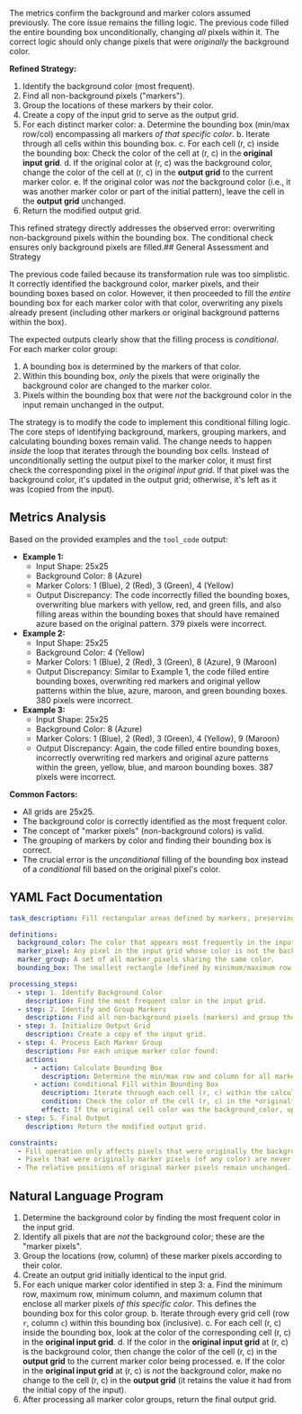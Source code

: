 The metrics confirm the background and marker colors assumed previously. The core issue remains the filling logic. The previous code filled the entire bounding box unconditionally, changing *all* pixels within it. The correct logic should only change pixels that were *originally* the background color.

**Refined Strategy:**

1.  Identify the background color (most frequent).
2.  Find all non-background pixels ("markers").
3.  Group the locations of these markers by their color.
4.  Create a copy of the input grid to serve as the output grid.
5.  For each distinct marker color:
    a.  Determine the bounding box (min/max row/col) encompassing all markers *of that specific color*.
    b.  Iterate through all cells within this bounding box.
    c.  For each cell (r, c) inside the bounding box: Check the color of the cell at (r, c) in the **original input grid**.
    d.  If the original color at (r, c) was the background color, change the color of the cell at (r, c) in the **output grid** to the current marker color.
    e.  If the original color was *not* the background color (i.e., it was another marker color or part of the initial pattern), leave the cell in the **output grid** unchanged.
6.  Return the modified output grid.

This refined strategy directly addresses the observed error: overwriting non-background pixels within the bounding box. The conditional check ensures only background pixels are filled.## General Assessment and Strategy

The previous code failed because its transformation rule was too simplistic. It correctly identified the background color, marker pixels, and their bounding boxes based on color. However, it then proceeded to fill the *entire* bounding box for each marker color with that color, overwriting any pixels already present (including other markers or original background patterns within the box).

The expected outputs clearly show that the filling process is *conditional*. For each marker color group:
1.  A bounding box is determined by the markers of that color.
2.  Within this bounding box, *only* the pixels that were originally the background color are changed to the marker color.
3.  Pixels within the bounding box that were *not* the background color in the input remain unchanged in the output.

The strategy is to modify the code to implement this conditional filling logic. The core steps of identifying background, markers, grouping markers, and calculating bounding boxes remain valid. The change needs to happen *inside* the loop that iterates through the bounding box cells. Instead of unconditionally setting the output pixel to the marker color, it must first check the corresponding pixel in the *original input grid*. If that pixel was the background color, it's updated in the output grid; otherwise, it's left as it was (copied from the input).

## Metrics Analysis

Based on the provided examples and the `tool_code` output:

*   **Example 1:**
    *   Input Shape: 25x25
    *   Background Color: 8 (Azure)
    *   Marker Colors: 1 (Blue), 2 (Red), 3 (Green), 4 (Yellow)
    *   Output Discrepancy: The code incorrectly filled the bounding boxes, overwriting blue markers with yellow, red, and green fills, and also filling areas within the bounding boxes that should have remained azure based on the original pattern. 379 pixels were incorrect.
*   **Example 2:**
    *   Input Shape: 25x25
    *   Background Color: 4 (Yellow)
    *   Marker Colors: 1 (Blue), 2 (Red), 3 (Green), 8 (Azure), 9 (Maroon)
    *   Output Discrepancy: Similar to Example 1, the code filled entire bounding boxes, overwriting red markers and original yellow patterns within the blue, azure, maroon, and green bounding boxes. 380 pixels were incorrect.
*   **Example 3:**
    *   Input Shape: 25x25
    *   Background Color: 8 (Azure)
    *   Marker Colors: 1 (Blue), 2 (Red), 3 (Green), 4 (Yellow), 9 (Maroon)
    *   Output Discrepancy: Again, the code filled entire bounding boxes, incorrectly overwriting red markers and original azure patterns within the green, yellow, blue, and maroon bounding boxes. 387 pixels were incorrect.

**Common Factors:**
*   All grids are 25x25.
*   The background color is correctly identified as the most frequent color.
*   The concept of "marker pixels" (non-background colors) is valid.
*   The grouping of markers by color and finding their bounding box is correct.
*   The crucial error is the *unconditional* filling of the bounding box instead of a *conditional* fill based on the original pixel's color.

## YAML Fact Documentation


```yaml
task_description: Fill rectangular areas defined by markers, preserving existing non-background pixels.

definitions:
  background_color: The color that appears most frequently in the input grid.
  marker_pixel: Any pixel in the input grid whose color is not the background_color.
  marker_group: A set of all marker_pixels sharing the same color.
  bounding_box: The smallest rectangle (defined by minimum/maximum row and column) that encloses all marker_pixels within a specific marker_group.

processing_steps:
  - step: 1. Identify Background Color
    description: Find the most frequent color in the input grid.
  - step: 2. Identify and Group Markers
    description: Find all non-background pixels (markers) and group their locations by color.
  - step: 3. Initialize Output Grid
    description: Create a copy of the input grid.
  - step: 4. Process Each Marker Group
    description: For each unique marker color found:
    actions:
      - action: Calculate Bounding Box
        description: Determine the min/max row and column for all markers of the current color.
      - action: Conditional Fill within Bounding Box
        description: Iterate through each cell (r, c) within the calculated bounding box.
        condition: Check the color of the cell (r, c) in the *original* input grid.
        effect: If the original cell color was the background_color, update the cell (r, c) in the *output* grid to the current marker color. Otherwise, leave the output cell unchanged (preserving its value copied from the input).
  - step: 5. Final Output
    description: Return the modified output grid.

constraints:
  - Fill operation only affects pixels that were originally the background color.
  - Pixels that were originally marker pixels (of any color) are never overwritten by the fill operation of another color group.
  - The relative positions of original marker pixels remain unchanged.
```


## Natural Language Program

1.  Determine the background color by finding the most frequent color in the input grid.
2.  Identify all pixels that are *not* the background color; these are the "marker pixels".
3.  Group the locations (row, column) of these marker pixels according to their color.
4.  Create an output grid initially identical to the input grid.
5.  For each unique marker color identified in step 3:
    a.  Find the minimum row, maximum row, minimum column, and maximum column that enclose all marker pixels *of this specific color*. This defines the bounding box for this color group.
    b.  Iterate through every grid cell (row `r`, column `c`) within this bounding box (inclusive).
    c.  For each cell (r, c) inside the bounding box, look at the color of the corresponding cell (r, c) in the **original input grid**.
    d.  If the color in the **original input grid** at (r, c) is the background color, then change the color of the cell (r, c) in the **output grid** to the current marker color being processed.
    e.  If the color in the **original input grid** at (r, c) is *not* the background color, make no change to the cell (r, c) in the **output grid** (it retains the value it had from the initial copy of the input).
6.  After processing all marker color groups, return the final output grid.